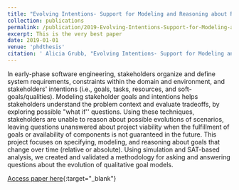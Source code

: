```yaml
---
title: "Evolving Intentions- Support for Modeling and Reasoning about Requirements that Change over Time"
collection: publications
permalink: /publication/2019-Evolving-Intentions-Support-for-Modeling-and-Reasoning-about-Requirements-that-Change-over-Time
excerpt: This is the very best paper
date: 2019-01-01
venue: 'phdthesis'
citation: ' Alicia Grubb, "Evolving Intentions- Support for Modeling and Reasoning about Requirements that Change over Time." phdthesis, 2019.'
---
```

In early-phase software engineering, stakeholders organize and define system requirements, constraints within the domain and environment, and stakeholders' intentions (i.e., goals, tasks, resources, and soft-goals/qualities). Modeling stakeholder goals and intentions helps stakeholders understand the problem context and evaluate tradeoffs, by exploring possible "what if'' questions. Using these techniques, stakeholders are unable to reason about possible evolutions of scenarios, leaving questions unanswered about project viability when the fulfillment of goals or availability of components is not guaranteed in the future. This project focuses on specifying, modeling, and reasoning about goals that change over time (relative or absolute). Using simulation and SAT-based analysis, we created and validated a methodology for asking and answering questions about the evolution of qualitative goal models.

[Access paper here](http://www.cs.toronto.edu/~amgrubb/thesis/){:target="_blank"}
